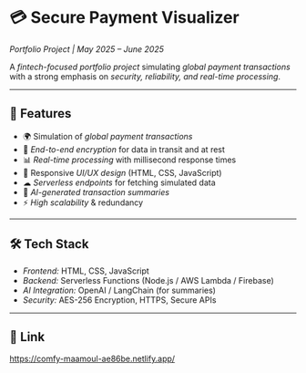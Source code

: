 # 💳 Secure Payment Visualizer

*Portfolio Project | May 2025 – June 2025*

A *fintech-focused portfolio project* simulating *global payment transactions* with a strong emphasis on *security, reliability, and real-time processing*.  

---

## 🚀 Features
- 🌍 Simulation of *global payment transactions*
- 🔐 *End-to-end encryption* for data in transit and at rest
- 📊 *Real-time processing* with millisecond response times
- 📱 Responsive *UI/UX design* (HTML, CSS, JavaScript)
- ☁ *Serverless endpoints* for fetching simulated data
- 🤖 *AI-generated transaction summaries*
- ⚡ *High scalability* & redundancy

---

## 🛠 Tech Stack
- *Frontend:* HTML, CSS, JavaScript  
- *Backend:* Serverless Functions (Node.js / AWS Lambda / Firebase)  
- *AI Integration:* OpenAI / LangChain (for summaries)  
- *Security:* AES-256 Encryption, HTTPS, Secure APIs  

---

##  🔗 Link
https://comfy-maamoul-ae86be.netlify.app/
